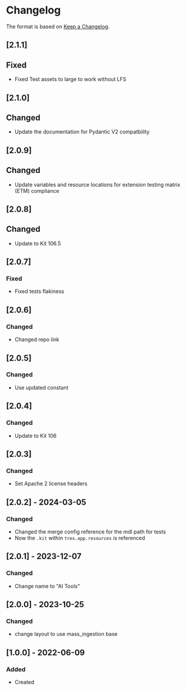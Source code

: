 # Changelog
The format is based on [Keep a Changelog](https://keepachangelog.com/en/1.0.0/).

## [2.1.1]
## Fixed
- Fixed Test assets to large to work without LFS

## [2.1.0]
## Changed
- Update the documentation for Pydantic V2 compatbility

## [2.0.9]
## Changed
- Update variables and resource locations for extension testing matrix (ETM) compliance

## [2.0.8]
## Changed
- Update to Kit 106.5

## [2.0.7]
### Fixed
- Fixed tests flakiness

## [2.0.6]
### Changed
- Changed repo link

## [2.0.5]
### Changed
- Use updated constant

## [2.0.4]
### Changed
- Update to Kit 106

## [2.0.3]
### Changed
- Set Apache 2 license headers

## [2.0.2] - 2024-03-05
### Changed
- Changed the merge config reference for the mdl path for tests
- Now the `.kit` within `trex.app.resources` is referenced

## [2.0.1] - 2023-12-07
### Changed
- Change name to "AI Tools"

## [2.0.0] - 2023-10-25
### Changed
- change layout to use mass_ingestion base


## [1.0.0] - 2022-06-09
### Added
- Created
